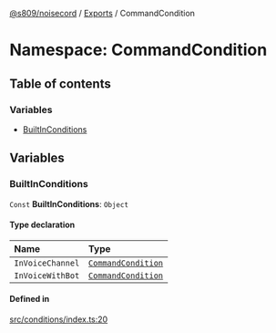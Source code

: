 [@s809/noisecord](../README.md) / [Exports](../modules.md) / CommandCondition

# Namespace: CommandCondition

## Table of contents

### Variables

- [BuiltInConditions](CommandCondition.md#builtinconditions)

## Variables

### BuiltInConditions

 `Const` **BuiltInConditions**: `Object`

#### Type declaration

| Name | Type |
| :------ | :------ |
| `InVoiceChannel` | [`CommandCondition`](../interfaces/CommandCondition-1.md) |
| `InVoiceWithBot` | [`CommandCondition`](../interfaces/CommandCondition-1.md) |

#### Defined in

[src/conditions/index.ts:20](https://github.com/s809/noisecord/blob/ab0ef27/src/conditions/index.ts#L20)
